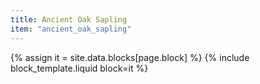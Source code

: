 ```yaml
---
title: Ancient Oak Sapling
item: "ancient_oak_sapling"
---
```


{% assign it = site.data.blocks[page.block] %}
{% include block_template.liquid block=it %}

